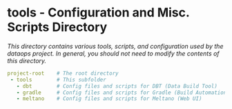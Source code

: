 # tools - Configuration and Misc. Scripts Directory

_This directory contains various tools, scripts, and configuration used by the dataops project. In general, you should not need to modify the contents of this directory._

```yml
project-root    # The root directory
 - tools        # This subfolder
   - dbt        # Config files and scripts for DBT (Data Build Tool)
   - gradle     # Config files and scripts for Gradle (Build Automation)
   - meltano    # Config files and scripts for Meltano (Web UI)
```
